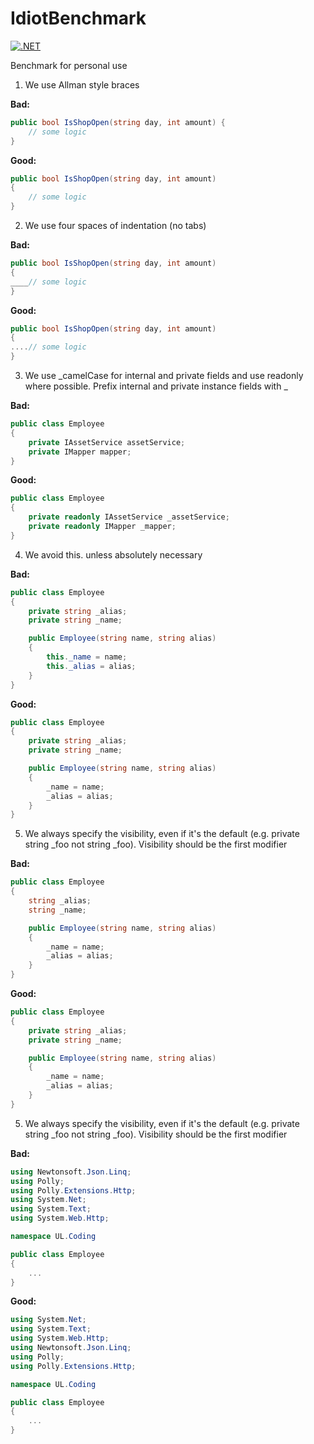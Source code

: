 # IdiotBenchmark

[![.NET](https://github.com/akitelesforo/IdiotBenchmark/actions/workflows/dotnet.yml/badge.svg?branch=main)](https://github.com/akitelesforo/IdiotBenchmark/actions/workflows/dotnet.yml)

Benchmark for personal use

1. We use Allman style braces

**Bad:**

```csharp
public bool IsShopOpen(string day, int amount) {
    // some logic
}
```

**Good:**

```csharp
public bool IsShopOpen(string day, int amount)
{
    // some logic
}
```

2. We use four spaces of indentation (no tabs)

**Bad:**

```csharp
public bool IsShopOpen(string day, int amount) 
{
____// some logic
}
```

**Good:**

```csharp
public bool IsShopOpen(string day, int amount)
{
....// some logic
}
```

3. We use _camelCase for internal and private fields and use readonly where possible. Prefix internal and private instance fields with _

**Bad:**

```csharp
public class Employee
{
    private IAssetService assetService;
    private IMapper mapper;
}
```

**Good:**

```csharp
public class Employee
{
    private readonly IAssetService _assetService;
    private readonly IMapper _mapper;
}
```

4. We avoid this. unless absolutely necessary

**Bad:**

```csharp
public class Employee
{
    private string _alias;
    private string _name;

    public Employee(string name, string alias)
    {
        this._name = name;
        this._alias = alias;
    }
}
```

**Good:**

```csharp
public class Employee
{
    private string _alias;
    private string _name;

    public Employee(string name, string alias)
    {
        _name = name;
        _alias = alias;
    }
}
```

5. We always specify the visibility, even if it's the default (e.g. private string _foo not string _foo). Visibility should be the first modifier

**Bad:**

```csharp
public class Employee
{
    string _alias;
    string _name;

    public Employee(string name, string alias)
    {
        _name = name;
        _alias = alias;
    }
}
```

**Good:**

```csharp
public class Employee
{
    private string _alias;
    private string _name;

    public Employee(string name, string alias)
    {
        _name = name;
        _alias = alias;
    }
}
```

5. We always specify the visibility, even if it's the default (e.g. private string _foo not string _foo). Visibility should be the first modifier

**Bad:**

```csharp
using Newtonsoft.Json.Linq;
using Polly;
using Polly.Extensions.Http;
using System.Net;
using System.Text;
using System.Web.Http;

namespace UL.Coding

public class Employee
{
    ...
}
```

**Good:**

```csharp
using System.Net;
using System.Text;
using System.Web.Http;
using Newtonsoft.Json.Linq;
using Polly;
using Polly.Extensions.Http;

namespace UL.Coding

public class Employee
{
    ...
}
```


